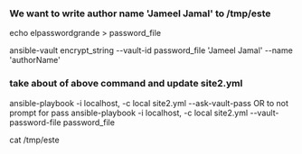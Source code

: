 ### We want to write author name 'Jameel Jamal' to /tmp/este

echo elpasswordgrande > password_file


ansible-vault encrypt_string --vault-id password_file 'Jameel Jamal' --name 'authorName'
### take about of above command and update site2.yml


ansible-playbook -i localhost, -c local site2.yml --ask-vault-pass
OR to not prompt for pass
ansible-playbook -i localhost, -c local site2.yml --vault-password-file password_file

cat /tmp/este

